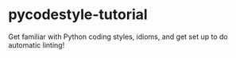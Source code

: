 # pycodestyle-tutorial
Get familiar with Python coding styles, idioms, and get set up to do automatic linting!

